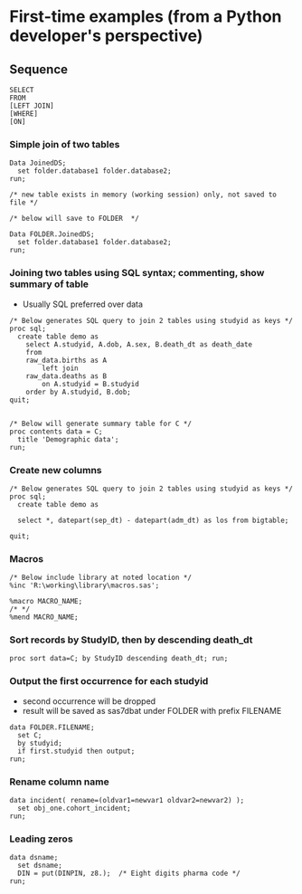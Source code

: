 


# First-time examples (from a Python developer's perspective)


## Sequence

```
SELECT 
FROM
[LEFT JOIN]
[WHERE]
[ON]
```


### Simple join of two tables
```
Data JoinedDS;
  set folder.database1 folder.database2; 
run;

/* new table exists in memory (working session) only, not saved to file */
```


```
/* below will save to FOLDER  */

Data FOLDER.JoinedDS;
  set folder.database1 folder.database2; 
run;
```


### Joining two tables using SQL syntax; commenting, show summary of table

- Usually SQL preferred over data

```
/* Below generates SQL query to join 2 tables using studyid as keys */
proc sql;
  create table demo as
    select A.studyid, A.dob, A.sex, B.death_dt as death_date
    from 
    raw_data.births as A
        left join 
    raw_data.deaths as B     
        on A.studyid = B.studyid
    order by A.studyid, B.dob;
quit;


/* Below will generate summary table for C */ 
proc contents data = C;
  title 'Demographic data';
run;

```


### Create new columns

```
/* Below generates SQL query to join 2 tables using studyid as keys */
proc sql;
  create table demo as
  
  select *, datepart(sep_dt) - datepart(adm_dt) as los from bigtable;

quit;
```


### Macros
```
/* Below include library at noted location */
%inc 'R:\working\library\macros.sas';    

%macro MACRO_NAME;
/* */
%mend MACRO_NAME;

```

### Sort records by StudyID, then by descending death_dt
```
proc sort data=C; by StudyID descending death_dt; run;
```

### Output the first occurrence for each studyid 

- second occurrence will be dropped
- result will be saved as sas7dbat under FOLDER with prefix FILENAME

```
data FOLDER.FILENAME;
  set C;
  by studyid;
  if first.studyid then output;
run;
```

### Rename column name

```
data incident( rename=(oldvar1=newvar1 oldvar2=newvar2) );
  set obj_one.cohort_incident;
run;
```

### Leading zeros

```
data dsname;
  set dsname;
  DIN = put(DINPIN, z8.);  /* Eight digits pharma code */
run;
```
